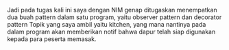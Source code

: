 Jadi pada tugas kali ini saya dengan NIM genap ditugaskan menempatkan dua buah pattern dalam satu program, yaitu observer pattern dan decorator pattern
Topik yang saya ambil yaitu kitchen, yang mana nantinya pada dalam program akan memberikan notif bahwa dapur telah siap digunakan kepada para peserta memasak.
